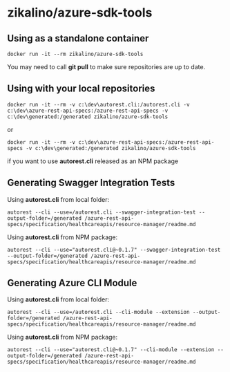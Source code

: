 # zikalino/azure-sdk-tools

## Using as a standalone container

	docker run -it --rm zikalino/azure-sdk-tools

You may need to call **git pull** to make sure repositories are up to date.

## Using with your local repositories 

	docker run -it --rm -v c:\dev\autorest.cli:/autorest.cli -v c:\dev\azure-rest-api-specs:/azure-rest-api-specs -v c:\dev\generated:/generated zikalino/azure-sdk-tools

or

	docker run -it --rm -v c:\dev\azure-rest-api-specs:/azure-rest-api-specs -v c:\dev\generated:/generated zikalino/azure-sdk-tools

if you want to use **autorest.cli** released as an NPM package

## Generating Swagger Integration Tests

Using **autorest.cli** from local folder:

	autorest --cli --use=/autorest.cli --swagger-integration-test --output-folder=/generated /azure-rest-api-specs/specification/healthcareapis/resource-manager/readme.md

Using **autorest.cli** from NPM package:

	autorest --cli --use="autorest.cli@~0.1.7" --swagger-integration-test --output-folder=/generated /azure-rest-api-specs/specification/healthcareapis/resource-manager/readme.md
	
## Generating Azure CLI Module

Using **autorest.cli** from local folder:

	autorest --cli --use=/autorest.cli --cli-module --extension --output-folder=/generated /azure-rest-api-specs/specification/healthcareapis/resource-manager/readme.md

Using **autorest.cli** from NPM package:

	autorest --cli --use="autorest.cli@~0.1.7" --cli-module --extension --output-folder=/generated /azure-rest-api-specs/specification/healthcareapis/resource-manager/readme.md



